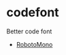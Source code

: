 # codefont
Better code font

- [RobotoMono](https://github.com/google/fonts/tree/master/apache/robotomono)

